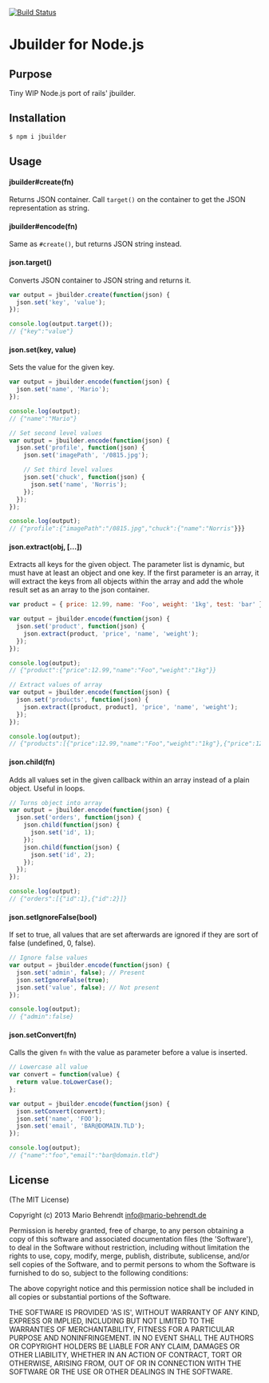 [![Build Status](https://travis-ci.org/behrendtio/jbuilder.png?branch=master)](https://travis-ci.org/behrendtio/jbuilder)

# Jbuilder for Node.js

## Purpose

Tiny WIP Node.js port of rails' jbuilder.

## Installation

```bash
$ npm i jbuilder
```

## Usage

#### jbuilder#create(fn)

Returns JSON container. Call `target()` on the container to get the JSON
representation as string.

#### jbuilder#encode(fn)

Same as `#create()`, but returns JSON string instead.

#### json.target()

Converts JSON container to JSON string and returns it.

```javascript
var output = jbuilder.create(function(json) {
  json.set('key', 'value');
});

console.log(output.target());
// {"key":"value"}
```

#### json.set(key, value)

Sets the value for the given key.

```javascript
var output = jbuilder.encode(function(json) {
  json.set('name', 'Mario');
});

console.log(output);
// {"name":"Mario"}

// Set second level values
var output = jbuilder.encode(function(json) {
  json.set('profile', function(json) {
    json.set('imagePath', '/0815.jpg');

    // Set third level values
    json.set('chuck', function(json) {
      json.set('name', 'Norris');
    });
  });
});

console.log(output);
// {"profile":{"imagePath":"/0815.jpg","chuck":{"name":"Norris"}}}
```

#### json.extract(obj, [...])

Extracts all keys for the given object. The parameter list is dynamic, but must
have at least an object and one key. If the first parameter is an array, it will
extract the keys from all objects within the array and add the whole result set
as an array to the json container.

```javascript
var product = { price: 12.99, name: 'Foo', weight: '1kg', test: 'bar' };

var output = jbuilder.encode(function(json) {
  json.set('product', function(json) {
    json.extract(product, 'price', 'name', 'weight');
  });
});

console.log(output);
// {"product":{"price":12.99,"name":"Foo","weight":"1kg"}}

// Extract values of array
var output = jbuilder.encode(function(json) {
  json.set('products', function(json) {
    json.extract([product, product], 'price', 'name', 'weight');
  });
});

console.log(output);
// {"products":[{"price":12.99,"name":"Foo","weight":"1kg"},{"price":12.99,"name":"Foo","weight":"1kg"}]}
```

#### json.child(fn)

Adds all values set in the given callback within an array instead of a plain
object. Useful in loops.

```javascript
// Turns object into array
var output = jbuilder.encode(function(json) {
  json.set('orders', function(json) {
    json.child(function(json) {
      json.set('id', 1);
    });
    json.child(function(json) {
      json.set('id', 2);
    });
  });
});

console.log(output);
// {"orders":[{"id":1},{"id":2}]}
```

#### json.setIgnoreFalse(bool)

If set to true, all values that are set afterwards are ignored if they are sort
of false (undefined, 0, false).

```javascript
// Ignore false values
var output = jbuilder.encode(function(json) {
  json.set('admin', false); // Present
  json.setIgnoreFalse(true);
  json.set('value', false); // Not present
});

console.log(output);
// {"admin":false}
```

#### json.setConvert(fn)

Calls the given `fn` with the value as parameter before a value is inserted.

```javascript
// Lowercase all value
var convert = function(value) {
  return value.toLowerCase();
};

var output = jbuilder.encode(function(json) {
  json.setConvert(convert);
  json.set('name', 'FOO');
  json.set('email', 'BAR@DOMAIN.TLD');
});

console.log(output);
// {"name":"foo","email":"bar@domain.tld"}
```

## License

(The MIT License)

Copyright (c) 2013 Mario Behrendt info@mario-behrendt.de

Permission is hereby granted, free of charge, to any person obtaining a copy of
this software and associated documentation files (the 'Software'), to deal in
the Software without restriction, including without limitation the rights to
use, copy, modify, merge, publish, distribute, sublicense, and/or sell copies of
the Software, and to permit persons to whom the Software is furnished to do so,
subject to the following conditions:

The above copyright notice and this permission notice shall be included in all
copies or substantial portions of the Software.

THE SOFTWARE IS PROVIDED 'AS IS', WITHOUT WARRANTY OF ANY KIND, EXPRESS OR
IMPLIED, INCLUDING BUT NOT LIMITED TO THE WARRANTIES OF MERCHANTABILITY, FITNESS
FOR A PARTICULAR PURPOSE AND NONINFRINGEMENT. IN NO EVENT SHALL THE AUTHORS OR
COPYRIGHT HOLDERS BE LIABLE FOR ANY CLAIM, DAMAGES OR OTHER LIABILITY, WHETHER
IN AN ACTION OF CONTRACT, TORT OR OTHERWISE, ARISING FROM, OUT OF OR IN
CONNECTION WITH THE SOFTWARE OR THE USE OR OTHER DEALINGS IN THE SOFTWARE.
